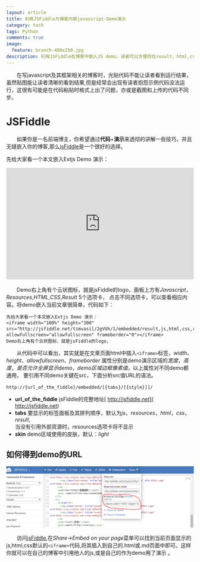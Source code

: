 ```yaml
---
layout: article
title: 利用JSFiddle为博客内嵌javascript-Demo演示
category: tech
tags: Python
comments: true
image:
  feature: branch-400x250.jpg
description: 利用JSFiddle在博客中嵌入JS demo，读者可以方便的在result，html,css,js选项卡自由切换以查看相应内容，也可以修改代码并实时看到改变后的结果
---
```


　　在写javascript及其框架相关的博客时，光贴代码不能让读者看到运行结果，虽然贴图能让读者清晰的看到结果,但是经常会出现有读者抱怨示例代码没法运行，这很有可能是在代码粘贴时格式上出了问题，亦或是截图和上传的代码不同步。

# JSFiddle
　　如果你是一名前端博主，你希望通过**代码**+**演示**来透彻的讲解一些技巧，并且无缝嵌入你的博客,那么[jsFiddle](http://jsfiddle.net/)是一个很好的选择。

先给大家看一个本文嵌入Extjs Demo 演示：

<iframe width="100%" height="300" src="http://jsfiddle.net/timvasil/2gVUh/1/embedded/result,js,html,css,resources" allowfullscreen="allowfullscreen" frameborder="0"></iframe>

　　Demo右上角有个云状图标，就是jsFiddle的logo，面板上方有*Javascript*，*Resources*,*HTML*,*CSS*,*Result* 5个选项卡，
点击不同选项卡，可以查看相应内容。将demo嵌入当前文章很简单，代码如下：

    先给大家看一个本文嵌入Extjs Demo 演示：  
    <iframe width="100%" height="300" src="http://jsfiddle.net/timvasil/2gVUh/1/embedded/result,js,html,css,resources" allowfullscreen="allowfullscreen" frameborder="0"></iframe>
    Demo右上角有个云状图标，就是jsFiddle的logo，
    
　　从代码中可以看出，其实就是在文章页面html中插入`<iframe>`标签，*width*、*height*、*allowfullscreen*、*frameborder*
属性分别是demo演示区域的*宽度*，*高度*，*是否允许全屏显示demo*，*demo区域边框像素值*，以上属性对不同demo都通用，
要引用不同demo关键在src，下面分析src值URL的语法。

    http://{url_of_the_fiddle}/embedded/[{tabs}/[{style}]]/

- **url_of_the_fiddle**   jsFiddle的完整地址[ http://jsfiddle.net]( http://jsfiddle.net)  
- **tabs**    要显示的标签面板及其排列顺序，默认为*js*，*resources*，*html*，*css*，*result*,  
当没有引用外部资源时，resources选项卡将不显示
- **skin**    demo区域使用的皮肤，默认：*light*  

## 如何得到demo的URL
  ![jsfiddle-iframe.PNG](/public/img/jsfiddle-iframe.PNG)

　　访问[jsFiddle](http://jsfiddle.net),在*Share*->*Embed on your page*菜单可以找到当前页面显示的js,html,css默认的`<iframe>`代码,将其插入到自己的.html或.md页面中即可。这样你就可以在自己的博客中引用他人的js,或是自己的作为demo用了演示 。

 


